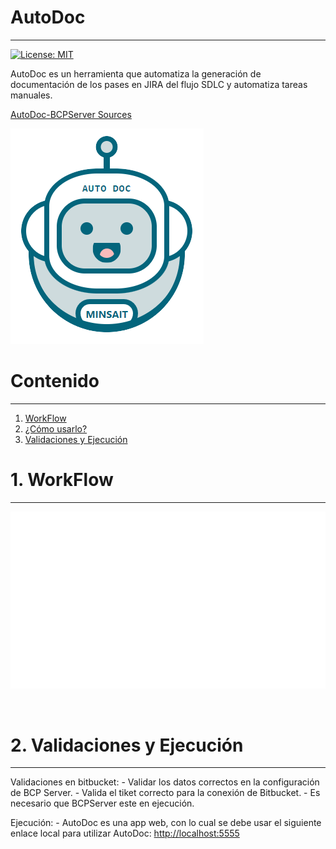 
# AutoDoc
---

[![License: MIT](https://img.shields.io/badge/License-MIT-yellow.svg)](https://opensource.org/licenses/MIT)

AutoDoc es un herramienta que automatiza la generación de documentación de los pases en JIRA del flujo SDLC y automatiza tareas manuales.

[AutoDoc-BCPServer Sources](https://bitbucket.lima.bcp.com.pe/projects/LKDVBCP/repos/bcpserver-autodoc-sources/browse)

![Logo-autotoken](./img/logo-auto-doc.png)

# Contenido
---

1. [WorkFlow](#workflow)
1. [¿Cómo usarlo?](#uso)
1. [Validaciones y Ejecución](#validaciones) 

# 1. WorkFlow <a name="workflow"></a>
---

  ![WorkFlowImg](./img/workflow.gif)

<br>


# 2. Validaciones y Ejecución <a name="validaciones"></a>
---

Validaciones en bitbucket: 
    - Validar los datos correctos en la configuración de BCP Server.
    - Valida el tiket correcto para la conexión de Bitbucket.
    - Es necesario que BCPServer este en ejecución.  

Ejecución:
    - AutoDoc es una app web, con lo cual se debe usar el siguiente enlace local para utilizar AutoDoc: [http://localhost:5555](http://localhost:5555)
<br>


